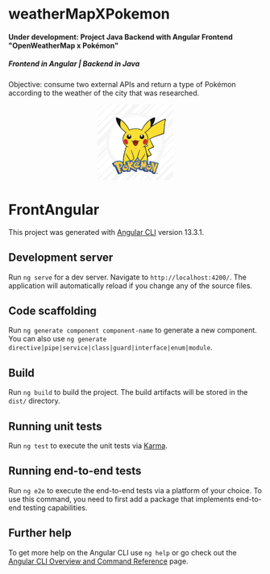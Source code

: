 # weatherMapXPokemon
<h4>Under development: Project Java Backend with Angular Frontend "OpenWeatherMap x Pokémon"</h4>
<h5>Frontend in Angular | Backend in Java</h5>
Objective: consume two external APIs and return a type of Pokémon according to the weather of the city that was researched.


<p align="center">
  <img src="https://github.com/reafreitas1/weatherMapXPokemon/blob/main/assets/pokemon.jpeg?raw=true" width="150" height="150">
</p>



# FrontAngular

This project was generated with [Angular CLI](https://github.com/angular/angular-cli) version 13.3.1.

## Development server

Run `ng serve` for a dev server. Navigate to `http://localhost:4200/`. The application will automatically reload if you change any of the source files.

## Code scaffolding

Run `ng generate component component-name` to generate a new component. You can also use `ng generate directive|pipe|service|class|guard|interface|enum|module`.

## Build

Run `ng build` to build the project. The build artifacts will be stored in the `dist/` directory.

## Running unit tests

Run `ng test` to execute the unit tests via [Karma](https://karma-runner.github.io).

## Running end-to-end tests

Run `ng e2e` to execute the end-to-end tests via a platform of your choice. To use this command, you need to first add a package that implements end-to-end testing capabilities.

## Further help

To get more help on the Angular CLI use `ng help` or go check out the [Angular CLI Overview and Command Reference](https://angular.io/cli) page.

